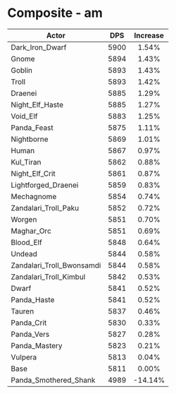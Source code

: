 # Composite - am
| Actor | DPS | Increase |
|---|:---:|:---:|
|Dark_Iron_Dwarf|5900|1.54%|
|Gnome|5894|1.43%|
|Goblin|5893|1.43%|
|Troll|5893|1.42%|
|Draenei|5885|1.29%|
|Night_Elf_Haste|5885|1.27%|
|Void_Elf|5883|1.25%|
|Panda_Feast|5875|1.11%|
|Nightborne|5869|1.01%|
|Human|5867|0.97%|
|Kul_Tiran|5862|0.88%|
|Night_Elf_Crit|5861|0.87%|
|Lightforged_Draenei|5859|0.83%|
|Mechagnome|5854|0.74%|
|Zandalari_Troll_Paku|5852|0.72%|
|Worgen|5851|0.70%|
|Maghar_Orc|5851|0.69%|
|Blood_Elf|5848|0.64%|
|Undead|5844|0.58%|
|Zandalari_Troll_Bwonsamdi|5844|0.58%|
|Zandalari_Troll_Kimbul|5842|0.53%|
|Dwarf|5841|0.52%|
|Panda_Haste|5841|0.52%|
|Tauren|5837|0.46%|
|Panda_Crit|5830|0.33%|
|Panda_Vers|5827|0.28%|
|Panda_Mastery|5823|0.21%|
|Vulpera|5813|0.04%|
|Base|5811|0.00%|
|Panda_Smothered_Shank|4989|-14.14%|
